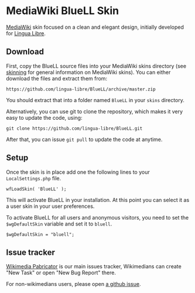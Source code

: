 # MediaWiki BlueLL Skin

[MediaWiki](https://www.mediawiki.org) skin focused on a clean and elegant design, initially developed for [Lingua Libre](https://lingualibre.org).


## Download

First, copy the BlueLL source files into your MediaWiki skins directory (see [skinning](https://www.mediawiki.org/wiki/Manual:Skinning) for general information on MediaWiki skins). You can either download the files and extract them from:

    https://github.com/lingua-libre/BlueLL/archive/master.zip

You should extract that into a folder named `BlueLL` in your `skins` directory.

Alternatively, you can use git to clone the repository, which makes it very easy to update the code, using:

    git clone https://github.com/lingua-libre/BlueLL.git

After that, you can issue `git pull` to update the code at anytime.

## Setup

Once the skin is in place add one the following lines to your `LocalSettings.php` file.

	wfLoadSkin( 'BlueLL' );

This will activate BlueLL in your installation. At this point you can select it as a user skin in your user preferences.

To activate BlueLL for all users and anonymous visitors, you need to set the `$wgDefaultSkin` variable and set it to `bluell`.

    $wgDefaultSkin = "bluell";

## Issue tracker
[Wikimedia Pabricator](https://phabricator.wikimedia.org/tag/lingua_libre/) is our main issues tracker, Wikimedians can create "New Task" or open "New Bug Report" there.

For non-wikimedians users, please open [a github issue](../issues).
